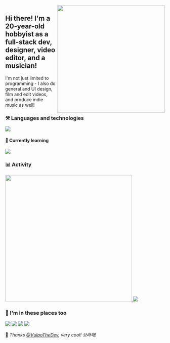 <!-- Feel free to fork or copy me profile README, I don't mind! -->
<img align="right" width="340" src="https://raw.githubusercontent.com/skepfusky/skepfusky/master/comm_for_davey_g2-min.png">
<h2 align="left">Hi there! I'm a 20-year-old hobbyist as a full-stack dev, designer, video editor, and a musician!</h2>

I'm not just limited to programming - I also do general and UI design, film and edit videos, and produce indie music as well!

### ⚒️ Languages and technologies
![](https://skillicons.dev/icons?i=figma,ps,pr,ae,js,ts,py,tailwind,sass,vue,react,svelte,astro,flask,fastapi,docker&perline=8)

#### 🧠 Currently learning
![](https://skillicons.dev/icons?i=go,redis,postgres)

###  📊 Activity

<a href="https://github.com/anuraghazra/github-readme-stats">
  <img width="400" src="https://github-readme-stats.vercel.app/api/top-langs/?username=skepfusky&layout=compact&theme=tokyonight&langs_count=10&hide_border=true&include_all_commits=true&card_width=320">
</a>
<img src="https://spotify-recently-played-readme.vercel.app/api?user=jgvyje30t89zw4r2xy66j4u63&count=5">

### 💜 I'm in these places too

[![](https://img.shields.io/badge/skepfusky97-%23ff0000?style=for-the-badge&logo=youtube)](https://youtube.com/skepfusky97)
[![](https://img.shields.io/badge/codefusky-%23ff0000?style=for-the-badge&logo=youtube)](https://www.youtube.com/channel/UCyATIf6yANiY5mewNjAfKvw)
[![](https://img.shields.io/badge/%40skepfuskyjs-%231DA1F2?style=for-the-badge&logoColor=white&logo=twitter)](https://twitter.com/skepfuskyjs)
[![](https://img.shields.io/badge/skepfusky%239673-%237289da?style=for-the-badge&logoColor=white&logo=discord)](https://youtu.be/ErUsk2Mm-8g)

💜 *Thanks [@VulpoTheDev](https://github.com/VulpoTheDev), very cool! 보라해!*

